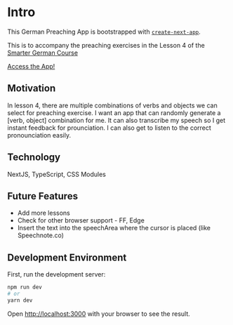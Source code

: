 # Intro

This German Preaching App is bootstrapped with [`create-next-app`](https://github.com/vercel/next.js/tree/canary/packages/create-next-app).

This is to accompany the preaching exercises in the Lesson 4 of the [Smarter German Course](https://courses.smartergerman.com/p/learn-german-online-course-a1-b1-part-01-of-12-intro)

[Access the App!](https://german-preaching-app.vercel.app/)

## Motivation

In lesson 4, there are multiple combinations of verbs and objects we can select for preaching exercise. I want an app that can randomly generate a [verb, object] combination for me. It can also transcribe my speech so I get instant feedback for prounciation. I can also get to listen to the correct pronounciation easily.

## Technology

NextJS, TypeScript, CSS Modules

## Future Features

- Add more lessons
- Check for other browser support - FF, Edge
- Insert the text into the speechArea where the cursor is placed (like Speechnote.co)

## Development Environment

First, run the development server:

```bash
npm run dev
# or
yarn dev
```

Open [http://localhost:3000](http://localhost:3000) with your browser to see the result.
